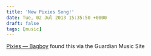 ```yaml
---
title: 'New Pixies Song!'
date: Tue, 02 Jul 2013 15:35:50 +0000
draft: false
tags: [music]
---
```


[Pixies — Bagboy](http://www.guardian.co.uk/music/musicblog/2013/jul/01/new-music-pixies-bagboy) found this via the Guardian Music Site